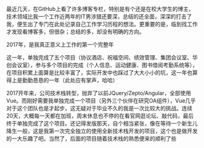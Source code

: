 最近几天，在GitHub上看了许多博客专栏，特别是有个还是在校大学生的博主，技术领域比我一个工作近两年的IT男涉猎还要深，总结的还全面，深深的打击了我，便生出了专门在此处记录自己工作学习历程的想法。更重要的是，临到找工作才发现看博客多，但很杂；总结的多，却没有明确的方向。

2017年，是我真正意义上工作的第一个完整年

这一年，单独完成了五个项目（协议酒店、祝福空间、绩效管理、集团会议室、华创会议室），参与多个项目的完成（个人信息、运动健康、图书借阅考勤系统等），在项目积累上面算是比较丰富了，实际开发中也踩过了大大小小的坑，这一年也算得上是勤勤恳恳的一年（此处应有掌声，哈哈）

2017开年来，公司技术栈转型，抛弃了以前JQuery/Zepto/Angular，全部使用Vue。而刚好需要我单独完成一个项目（另外三个伙伴在研究OA组件），Vue几乎对于这个团队也是才起步，这无疑对于毕业不久的我是一次比较大的挑战。连续20天，大概每一天都在加班，周末休息也不停的在看官网逛论坛、敲代码，最后终于单独完成了这个项目。还记得发版那天，自个相当紧张，像在等待一个新生儿降生一般，这是我第一次完全独立的使用全新技术栈开发的项目，这个也是做开发的一大乐趣了吧。当然了，后面的项目随着技术栈的熟悉便来的顺利了些



